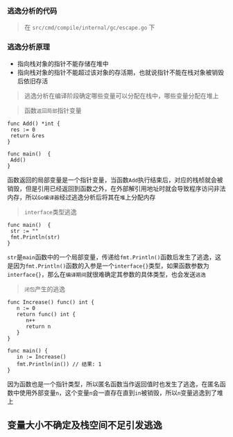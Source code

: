 ### 逃逸分析的代码
> 在 `src/cmd/compile/internal/gc/escape.go` 下

### 逃逸分析原理
- 指向栈对象的指针不能存储在堆中
- 指向栈对象的指针不能超过该对象的存活期，也就说指针不能在栈对象被销毁后依旧存活

> 逃逸分析在编译阶段确定哪些变量可以分配在栈中，哪些变量分配在堆上

> 函数`返回局部`指针变量
```
func Add() *int {
 res := 0
 return &res
}

func main()  {
 Add()
}
```

函数返回的局部变量是一个指针变量，当函数`Add`执行结束后，对应的栈桢就会被销毁，但是引用已经返回到函数之外，在外部解引用地址时就会导致程序访问非法内存，所以`Go编译器`经过逃逸分析后将其在`堆`上分配内存

> `interface`类型逃逸
```
func main()  {
 str := ""
 fmt.Println(str)
}
```

`str`是`main`函数中的一个局部变量，传递给`fmt.Println()`函数后发生了逃逸，这是因为`fmt.Println()`函数的入参是一个`interface{}`类型，如果函数参数为`interface{}`，那么在`编译期间`就很难确定其参数的具体类型，也会发送`逃逸`

> `闭包`产生的逃逸
```
func Increase() func() int {
   n := 0
   return func() int {
      n++
      return n
   }
}

func main() {
   in := Increase()
   fmt.Println(in()) // 结果: 1
}
```

因为函数也是一个指针类型，所以匿名函数当作返回值时也发生了逃逸，在匿名函数中使用外部变量`n`，这个变量`n`会一直存在直到`in`被销毁，所以`n`变量逃逸到了堆上

## 变量大小不确定及栈空间不足引发逃逸

